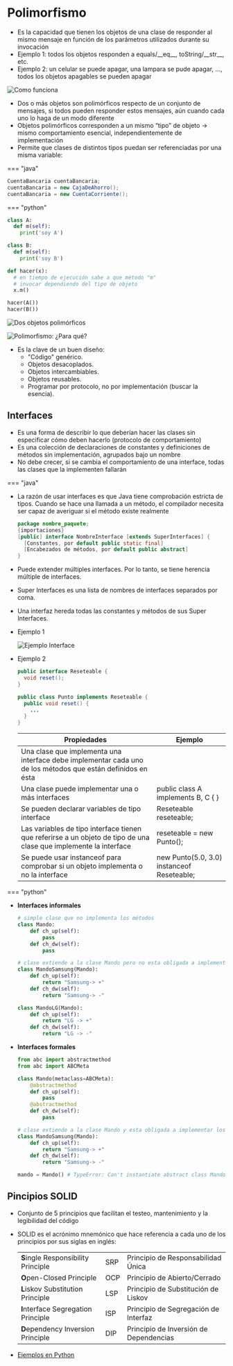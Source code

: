 # Polimorfismo

* Es la capacidad que tienen los objetos de una clase de responder al mismo mensaje en función de los parámetros utilizados durante su invocación
* Ejemplo 1: todos los objetos responden a equals/\_\_eq\_\_, toString/\_\_str\_\_, etc.
* Ejemplo 2: un celular se puede apagar, una lampara se pude apagar, ..., todos los objetos apagables se pueden apagar

![Como funciona](img/polimorfismo1.png)

* Dos o más objetos son polimórficos respecto de un conjunto de mensajes, si todos pueden responder estos mensajes, aún cuando cada uno lo haga de un modo diferente
* Objetos polimórficos corresponden a un mismo “tipo” de objeto -> mismo comportamiento esencial, independientemente de implementación
* Permite que clases de distintos tipos puedan ser referenciadas por una misma variable:

=== "java"

```java
CuentaBancaria cuentaBancaria;
cuentaBancaria = new CajaDeAhorro();
cuentaBancaria = new CuentaCorriente();
```

=== "python"

```py
class A:
  def m(self):
    print('soy A')

class B:
  def m(self):
    print('soy B')

def hacer(x):
  # en tiempo de ejecución sabe a que método "m" 
  # invocar dependiendo del tipo de objeto
  x.m()       

hacer(A())
hacer(B())
```

![Dos objetos polimórficos](img/polimorfismo2.png)

![Polimorfismo: ¿Para qué?](img/polimorfismo3.png)

* Es la clave de un buen diseño:
  * "Código" genérico.
  * Objetos desacoplados.
  * Objetos intercambiables.
  * Objetos reusables.
  * Programar por protocolo, no por implementación (buscar la esencia).

## Interfaces

* Es una forma de describir lo que deberían hacer las clases sin especificar cómo deben hacerlo (protocolo de comportamiento)
* Es una colección de declaraciones de constantes y definiciones de métodos sin implementación, agrupados bajo un nombre
* No debe crecer, si se cambia el comportamiento de una interface, todas las clases que la implementen fallarán

=== "java"

* La razón de usar interfaces es que Java tiene comprobación estricta de tipos. Cuando se hace una llamada a un método, el compilador necesita ser capaz de averiguar si el método existe realmente

  ```java
  package nombre_paquete;
  {importaciones}
  [public] interface NombreInterface [extends SuperInterfaces] {
    [Constantes, por default public static final]
    [Encabezados de métodos, por default public abstract]
  }
  ```

* Puede extender múltiples interfaces. Por lo tanto, se tiene herencia múltiple de interfaces.
* Super Interfaces es una lista de nombres de interfaces separados por coma.
* Una interfaz hereda todas las constantes y métodos de sus Super Interfaces.
* Ejemplo 1

  ![Ejemplo Interface](img/interface-ejemplo.jpg)

* Ejemplo 2

  ```java
  public interface Reseteable {
    void reset();
  }
  ```

  ```java
  public class Punto implements Reseteable {
    public void reset() {
      ...
    }
  }
  ```

  | Propiedades | Ejemplo |
  | -- | -- |
  | Una clase que implementa una interface debe implementar cada uno de los métodos que están definidos en ésta ||
  | Una clase puede implementar una o más interfaces | public class A implements B, C { } |
  | Se pueden declarar variables de tipo interface | Reseteable reseteable; |
  | Las variables de tipo interface tienen que referirse a un objeto de tipo de una clase que implemente la interface | reseteable = new Punto(); |
  | Se puede usar instanceof para comprobar si un objeto implementa o no la interface | new Punto(5.0, 3.0) instanceof Reseteable; |

=== "python"

* **Interfaces informales**

  ```py
  # simple clase que no implementa los métodos
  class Mando:
      def ch_up(self):
          pass
      def ch_dw(self):
          pass

  # clase extiende a la clase Mando pero no esta obligada a implementar los métodos
  class MandoSamsung(Mando):
      def ch_up(self):
          return "Samsung-> +"
      def ch_dw(self):
          return "Samsung-> -"

  class MandoLG(Mando):
      def ch_up(self):
          return "LG -> +"
      def ch_dw(self):
          return "LG -> -"
  ```

* **Interfaces formales**

  ```py
  from abc import abstractmethod
  from abc import ABCMeta

  class Mando(metaclass=ABCMeta):
      @abstractmethod
      def ch_up(self):
          pass
      @abstractmethod
      def ch_dw(self):
          pass

  # clase extiende a la clase Mando y esta obligada a implementar los métodos
  class MandoSamsung(Mando):
      def ch_up(self):
          return "Samsung-> +"
      def ch_dw(self):
          return "Samsung-> -"

  mando = Mando() # TypeError: Can't instantiate abstract class Mando with abstract methods...
  ```

## Pincipios SOLID

* Conjunto de 5 principios que facilitan el testeo, mantenimiento y la legibilidad del código
* SOLID es el acrónimo mnemónico que hace referencia a cada uno de los principios por sus siglas en inglés:

  ||||
  | -- | -- | -- |
  | **S**ingle Responsibility Principle | SRP | Principio de Responsabilidad Única     |
  | **O**pen-Closed Principle           | OCP | Principio de Abierto/Cerrado           |
  | **L**iskov Substitution Principle   | LSP | Principio de Substitución de Liskov    |
  | **I**nterface Segregation Principle | ISP | Principio de Segregación de Interfaz   |
  | **D**ependency Inversion Principle  | DIP | Principio de Inversión de Dependencias |

* [Ejemplos en Python](https://blog.damavis.com/los-principios-solid-ilustrados-en-ejemplos-sencillos-de-python/)
